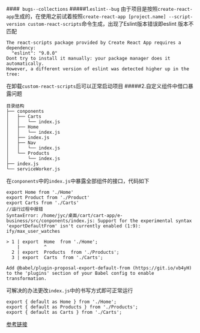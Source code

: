 ####` bugs--collections`
#####1.`eslint--bug`
由于项目是按照`create-react-app`生成的，在使用之前试着按照`create-react-app [project.name] --script-version custom-react-scripts`命令生成，出现了Eslint版本错误即eslint 版本不匹配
````
The react-scripts package provided by Create React App requires a dependency:
  "eslint": "9.0.0"
Dont try to install it manually: your package manager does it automatically.
However, a different version of eslint was detected higher up in the tree:
````
在卸载`custom-react-scripts`后可以正常启动项目
#####2.自定义组件中借口暴露问题
```
目录结构
├── conponents
│   ├── Carts
│   │   └── index.js
│   ├── Home
│   │   └── index.js
│   ├── index.js
│   ├── Nav
│   │   └── index.js
│   └── Products
│       └── index.js
├── index.js
└── serviceWorker.js
```
在`conponents`中的`index.js`中暴露全部组件的接口，代码如下
```
export Home from './Home'
export Product from './Product'
export Carts from './Carts'
//运行过程中报错
SyntaxError: /home/jyc/桌面/cart/cart-app/e-business/src/conponents/index.js: Support for the experimental syntax 'exportDefaultFrom' isn't currently enabled (1:9):                                                 ify/max_user_watches

> 1 | export  Home  from './Home';
    |         ^
  2 | export  Products  from './Products';
  3 | export  Carts  from './Carts';

Add @babel/plugin-proposal-export-default-from (https://git.io/vb4yH) to the 'plugins' section of your Babel config to enable transformation.
```
可解决的办法更改`index.js`中的书写方式即可正常运行
```
export { default as Home } from './Home';
export { default as Products } from './Products';
export { default as Carts } from './Carts';
```
[参考链接](https://stackoverflow.com/questions/41028317/export-default-from-doesnt-work-with-babel-react"https://stackoverflow.com/questions/41028317/export-default-from-doesnt-work-with-babel-react") 